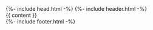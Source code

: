 <!DOCTYPE html>
<html lang="{{ page.lang | default: site.lang | default: "en" }}">
  {%- include head.html -%}
  <body>
    {%- include header.html -%}  
    <main class="page-content" aria-label="Content">
      <div class="wrapper">
        <div class="CentralBlock">
          {{ content }}
        </div>
      </div>
    </main>
    {%- include footer.html -%} 

  </body>

</html>
